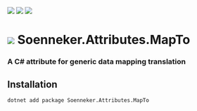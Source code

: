 ﻿[![](https://img.shields.io/nuget/v/soenneker.attributes.mapto.svg?style=for-the-badge)](https://www.nuget.org/packages/soenneker.attributes.mapto/)
[![](https://img.shields.io/github/actions/workflow/status/soenneker/soenneker.attributes.mapto/publish-package.yml?style=for-the-badge)](https://github.com/soenneker/soenneker.attributes.mapto/actions/workflows/publish-package.yml)
[![](https://img.shields.io/nuget/dt/soenneker.attributes.mapto.svg?style=for-the-badge)](https://www.nuget.org/packages/soenneker.attributes.mapto/)

# ![](https://user-images.githubusercontent.com/4441470/224455560-91ed3ee7-f510-4041-a8d2-3fc093025112.png) Soenneker.Attributes.MapTo
### A C# attribute for generic data mapping translation

## Installation

```
dotnet add package Soenneker.Attributes.MapTo
```
